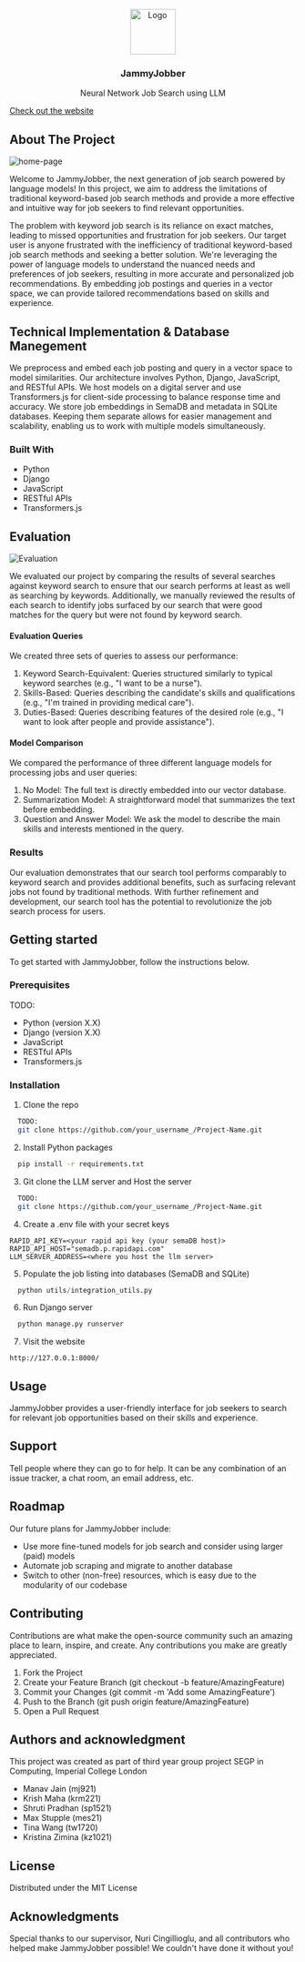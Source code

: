 <!-- PROJECT LOGO -->
<br />
<div align="center">
  <a href="https://github.com/github_username/repo_name">
    <img src="images/logo.jpeg" alt="Logo" width="80" height="80">
  </a>

<h3 align="center">JammyJobber</h3>

  <p align="center">
    Neural Network Job Search using LLM
  </p>
</div>

[Check out the website](https://jammy-jobber-0a37e91b6b51.herokuapp.com/)

## About The Project

<img src="images/page-home.png" alt="home-page">

Welcome to JammyJobber, the next generation of job search powered by language models! In this project, we aim to address the limitations of traditional keyword-based job search methods and provide a more effective and intuitive way for job seekers to find relevant opportunities.

The problem with keyword job search is its reliance on exact matches, leading to missed opportunities and frustration for job seekers. Our target user is anyone frustrated with the inefficiency of traditional keyword-based job search methods and seeking a better solution.
We're leveraging the power of language models to understand the nuanced needs and preferences of job seekers, resulting in more accurate and personalized job recommendations. By embedding job postings and queries in a vector space, we can provide tailored recommendations based on skills and experience.

## Technical Implementation & Database Manegement

We preprocess and embed each job posting and query in a vector space to model similarities. Our architecture involves Python, Django, JavaScript, and RESTful APIs. We host models on a digital server and use Transformers.js for client-side processing to balance response time and accuracy.
We store job embeddings in SemaDB and metadata in SQLite databases. Keeping them separate allows for easier management and scalability, enabling us to work with multiple models simultaneously.

### Built With

- Python
- Django
- JavaScript
- RESTful APIs
- Transformers.js

## Evaluation

<img src="images/eval.png" alt="Evaluation">

We evaluated our project by comparing the results of several searches against keyword search to ensure that our search performs at least as well as searching by keywords. Additionally, we manually reviewed the results of each search to identify jobs surfaced by our search that were good matches for the query but were not found by keyword search.

#### Evaluation Queries

We created three sets of queries to assess our performance:

1. Keyword Search-Equivalent: Queries structured similarly to typical keyword searches (e.g., "I want to be a nurse").
2. Skills-Based: Queries describing the candidate's skills and qualifications (e.g., "I'm trained in providing medical care").
3. Duties-Based: Queries describing features of the desired role (e.g., "I want to look after people and provide assistance").

#### Model Comparison

We compared the performance of three different language models for processing jobs and user queries:

1. No Model: The full text is directly embedded into our vector database.
2. Summarization Model: A straightforward model that summarizes the text before embedding.
3. Question and Answer Model: We ask the model to describe the main skills and interests mentioned in the query.

### Results

Our evaluation demonstrates that our search tool performs comparably to keyword search and provides additional benefits, such as surfacing relevant jobs not found by traditional methods. With further refinement and development, our search tool has the potential to revolutionize the job search process for users.

## Getting started

To get started with JammyJobber, follow the instructions below.

### Prerequisites

TODO:

- Python (version X.X)
- Django (version X.X)
- JavaScript
- RESTful APIs
- Transformers.js

### Installation

1. Clone the repo

```sh
  TODO:
  git clone https://github.com/your_username_/Project-Name.git
```

2. Install Python packages

```sh
  pip install -r requirements.txt
```

3. Git clone the LLM server and Host the server

```sh
  TODO:
  git clone https://github.com/your_username_/Project-Name.git
```

4. Create a .env file with your secret keys

```
RAPID_API_KEY=<your rapid api key (your semaDB host)>
RAPID_API_HOST="semadb.p.rapidapi.com"
LLM_SERVER_ADDRESS=<where you host the llm server>
```

5. Populate the job listing into databases (SemaDB and SQLite)

```python
  python utils/integration_utils.py
```

6. Run Django server

```python
  python manage.py runserver
```

7. Visit the website

```
http://127.0.0.1:8000/
```

## Usage

JammyJobber provides a user-friendly interface for job seekers to search for relevant job opportunities based on their skills and experience.

## Support

Tell people where they can go to for help. It can be any combination of an issue tracker, a chat room, an email address, etc.

## Roadmap

Our future plans for JammyJobber include:

- Use more fine-tuned models for job search and consider using larger (paid) models
- Automate job scraping and migrate to another database
- Switch to other (non-free) resources, which is easy due to the modularity of our codebase

## Contributing

Contributions are what make the open-source community such an amazing place to learn, inspire, and create. Any contributions you make are greatly appreciated.

1. Fork the Project
2. Create your Feature Branch (git checkout -b feature/AmazingFeature)
3. Commit your Changes (git commit -m 'Add some AmazingFeature')
4. Push to the Branch (git push origin feature/AmazingFeature)
5. Open a Pull Request

## Authors and acknowledgment

This project was created as part of third year group project SEGP in Computing, Imperial College London

- Manav Jain (mj921)
- Krish Maha (krm221)
- Shruti Pradhan (sp1521)
- Max Stupple (mes21)
- Tina Wang (tw1720)
- Kristina Zimina (kz1021)

## License

Distributed under the MIT License

## Acknowledgments

Special thanks to our supervisor, Nuri Cingillioglu, and all contributors who helped make JammyJobber possible!
We couldn't have done it without you!
